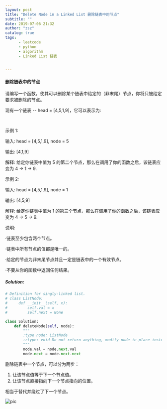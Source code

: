 ```yaml
---
layout: post
title: "Delete Node in a Linked List 删除链表中的节点"
subtitle: ""
date: 2019-07-06 21:32
author: "zsz"
catalog: true
tags: 
      - leetcode
      - python
      - algorithm
      - Linked List 链表
      

---
```







#### 删除链表中的节点

请编写一个函数，使其可以删除某个链表中给定的（非末尾）节点，你将只被给定要求被删除的节点。

现有一个链表 -- head = [4,5,1,9]，它可以表示为:



 

示例 1:

输入: head = [4,5,1,9], node = 5

输出: [4,1,9]

解释: 给定你链表中值为 5 的第二个节点，那么在调用了你的函数之后，该链表应变为 4 -> 1 -> 9.

示例 2:

输入: head = [4,5,1,9], node = 1

输出: [4,5,9]

解释: 给定你链表中值为 1 的第三个节点，那么在调用了你的函数之后，该链表应变为 4 -> 5 -> 9.
 

说明:

·链表至少包含两个节点。

·链表中所有节点的值都是唯一的。

·给定的节点为非末尾节点并且一定是链表中的一个有效节点。

·不要从你的函数中返回任何结果。















##### Solution:

```python
# Definition for singly-linked list.
# class ListNode:
#     def __init__(self, x):
#         self.val = x
#         self.next = None

class Solution:
    def deleteNode(self, node):
        """
        :type node: ListNode
        :rtype: void Do not return anything, modify node in-place instead.
        """
        node.val = node.next.val
        node.next = node.next.next                
```
删除链表中一个节点，可以分为两步：

1. 让该节点值等于下一个节点值。
2. 让该节点直接指向下一个节点指向的位置。

相当于替代并绕过了下一个节点。


![pic](http://ww2.sinaimg.cn/large/006tNc79gy1g4qbcztpghj30tg06odgq.jpg)


